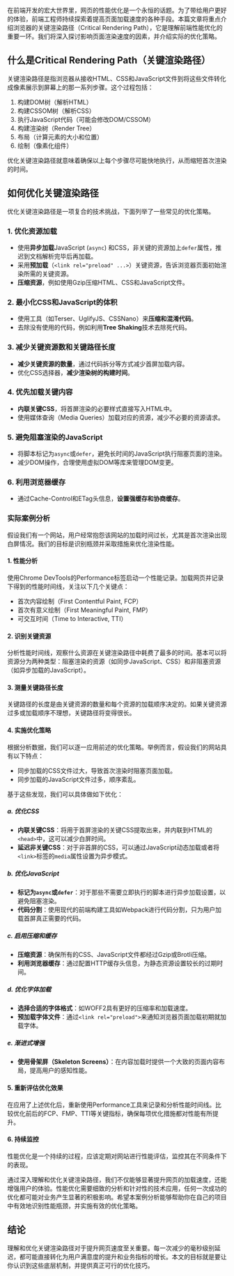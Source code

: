 在前端开发的宏大世界里，网页的性能优化是一个永恒的话题。为了带给用户更好的体验，前端工程师持续探索着提高页面加载速度的各种手段。本篇文章将重点介绍浏览器的关键渲染路径（Critical Rendering Path），它是理解前端性能优化的重要一环。我们将深入探讨影响页面渲染速度的因素，并介绍实际的优化策略。

## 什么是Critical Rendering Path（关键渲染路径）

关键渲染路径是指浏览器从接收HTML、CSS和JavaScript文件到将这些文件转化成像素展示到屏幕上的那一系列步骤。这个过程包括：

1. 构建DOM树（解析HTML）
2. 构建CSSOM树（解析CSS）
3. 执行JavaScript代码（可能会修改DOM/CSSOM）
4. 构建渲染树（Render Tree）
5. 布局（计算元素的大小和位置）
6. 绘制（像素化组件）

优化关键渲染路径就意味着确保以上每个步骤尽可能快地执行，从而缩短首次渲染的时间。

## 如何优化关键渲染路径

优化关键渲染路径是一项复合的技术挑战，下面列举了一些常见的优化策略。

### 1. 优化资源加载

- 使用**异步加载**JavaScript (`async`) 和CSS，非关键的资源加上`defer`属性，推迟到文档解析完毕后再加载。
- 采用**预加载**（`<link rel="preload" ...>`）关键资源，告诉浏览器页面初始渲染所需的关键资源。
- **压缩资源**，例如使用Gzip压缩HTML、CSS和JavaScript文件。

### 2. 最小化CSS和JavaScript的体积

- 使用工具（如Terser、UglifyJS、CSSNano）来**压缩和混淆代码**。
- 去除没有使用的代码，例如利用**Tree Shaking**技术去除死代码。

### 3. 减少关键资源数和关键路径长度

- **减少关键资源的数量**，通过代码拆分等方式减少首屏加载内容。
- 优化CSS选择器，**减少渲染树的构建时间**。

### 4. 优先加载关键内容

- **内联关键CSS**，将首屏渲染的必要样式直接写入HTML中。
- 使用媒体查询（Media Queries）加载对应的资源，减少不必要的资源请求。

### 5. 避免阻塞渲染的JavaScript

- 将脚本标记为`async`或`defer`，避免长时间的JavaScript执行阻塞页面的渲染。
- 减少DOM操作，合理使用虚拟DOM等库来管理DOM变更。

### 6. 利用浏览器缓存

- 通过Cache-Control和ETag头信息，**设置强缓存和协商缓存**。

### 实际案例分析

假设我们有一个网站，用户经常抱怨该网站的加载时间过长，尤其是首次渲染出现白屏情况。我们的目标是识别瓶颈并采取措施来优化渲染性能。

#### 1. 性能分析
使用Chrome DevTools的Performance标签启动一个性能记录。加载网页并记录下得到的性能时间线，关注以下几个关键点：
- 首次内容绘制（First Contentful Paint, FCP）
- 首次有意义绘制（First Meaningful Paint, FMP）
- 可交互时间（Time to Interactive, TTI）

#### 2. 识别关键资源
分析性能时间线，观察什么资源在关键渲染路径中耗费了最多的时间。基本可以将资源分为两种类型：阻塞渲染的资源（如同步JavaScript、CSS）和非阻塞资源（如异步加载的JavaScript）。

#### 3. 测量关键路径长度
关键路径的长度是由关键资源的数量和每个资源的加载顺序决定的。如果关键资源过多或加载顺序不理想，关键路径将变得很长。

#### 4. 实施优化策略
根据分析数据，我们可以逐一应用前述的优化策略。举例而言，假设我们的网站具有以下特点：
- 同步加载的CSS文件过大，导致首次渲染时阻塞页面加载。
- 同步加载的JavaScript文件过多，顺序紊乱。

基于这些发现，我们可以具体做如下优化：

##### a. 优化CSS
- **内联关键CSS**：将用于首屏渲染的关键CSS提取出来，并内联到HTML的`<head>`中，这可以减少白屏时间。
- **延迟非关键CSS**：对于非首屏的CSS，可以通过JavaScript动态加载或者将`<link>`标签的`media`属性设置为异步模式。

##### b. 优化JavaScript
- **标记为`async`或`defer`**：对于那些不需要立即执行的脚本进行异步加载设置，以避免阻塞渲染。
- **代码分割**：使用现代的前端构建工具如Webpack进行代码分割，只为用户加载首屏真正需要的代码。

##### c. 启用压缩和缓存
- **压缩资源**：确保所有的CSS、JavaScript文件都经过Gzip或Brotli压缩。
- **利用浏览器缓存**：通过配置HTTP缓存头信息，为静态资源设置较长的过期时间。

##### d. 优化字体加载
- **选择合适的字体格式**：如WOFF2具有更好的压缩率和加载速度。
- **预加载字体文件**：通过`<link rel="preload">`来通知浏览器页面加载初期就加载字体。

##### e. 渐进式增强
- **使用骨架屏（Skeleton Screens）**：在内容加载时提供一个大致的页面内容布局，提高用户的感知性能。

#### 5. 重新评估优化效果
在应用了上述优化后，重新使用Performance工具来记录和分析性能时间线。比较优化前后的FCP、FMP、TTI等关键指标，确保每项优化措施都对性能有所提升。

#### 6. 持续监控
性能优化是一个持续的过程，应该定期对网站进行性能评估，监控其在不同条件下的表现。

通过深入理解和优化关键渲染路径，我们不仅能够显著提升网页的加载速度，还能增强用户的体验。性能优化需要细致的分析和针对性的技术应用，任何一次成功的优化都可能对业务产生显著的积极影响。希望本案例分析能够帮助你在自己的项目中有效地识别性能瓶颈，并实施有效的优化策略。
## 结论

理解和优化关键渲染路径对于提升网页速度至关重要。每一次减少的毫秒级别延迟，都可能直接转化为用户满意度的提升和业务指标的增长。本文的目标就是要让你认识到这些底层机制，并提供真正可行的优化技巧。